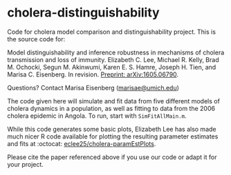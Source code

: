 # cholera-distinguishability
Code for cholera model comparison and distinguishability project. This is the source code for:

Model distinguishability and inference robustness in mechanisms of cholera transmission and loss of immunity. Elizabeth C. Lee, Michael R. Kelly, Brad M. Ochocki, Segun M. Akinwumi, Karen E. S. Hamre, Joseph H. Tien, and Marisa C. Eisenberg. In revision. [Preprint: arXiv:1605.06790](http://arxiv.org/abs/1605.06790).

Questions? Contact Marisa Eisenberg (marisae@umich.edu)

The code given here will simulate and fit data from five different models of cholera dynamics in a population, as well as fitting to data from the 2006 cholera epidemic in Angola. To run, start with `SimFitAllMain.m`. 

While this code generates some basic plots, Elizabeth Lee has also made much nicer R code available for plotting the resulting parameter estimates and fits at :octocat: [eclee25/cholera-paramEstPlots](https://github.com/eclee25/cholera-paramEstPlots). 

Please cite the paper referenced above if you use our code or adapt it for your project. 
